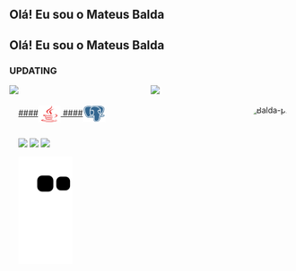 <link rel="stylesheet" type="text/css" href="style.css">

<h2>Olá! Eu sou o Mateus Balda</h2>

## Olá! Eu sou o Mateus Balda
### UPDATING

<div align="center" >
  <a href="https://github.com/matt-balda/">
  <img height="180em" align="left" src="https://github-readme-stats.vercel.app/api?username=matt-balda&show_icons=true&theme=merko&include_all_commits=true&count_private=true"/>
  <img height="180em" src="https://github-readme-stats.vercel.app/api/top-langs/?username=matt-balda&layout=compact&langs_count=7&theme=merko"/>
</div>
  
  <div style="display: inline_block"><br>
  ####<img align="center" alt="Balda-Java" height="30" width="40" src="https://raw.githubusercontent.com/devicons/devicon/master/icons/java/java-plain.svg">
  ####<img align="center" alt="Balda-sql" height="30" width="40" src="https://raw.githubusercontent.com/devicons/devicon/master/icons/postgresql/postgresql-plain.svg">
  
  <img align="right" alt="Balda-pic" height="150" style="border-radius:50px;" src="https://cdn.discordapp.com/attachments/912886783891632158/957059515633770516/picasion.com_95d75a4819b1fa80e3a7b53f1f4767cf.gif">
</div>
  
##
  
<div>
  <a href="https://www.instagram.com/https_balda_/" target="_blank"><img src="https://img.shields.io/badge/-Instagram-%23E4405F?style=for-the-badge&logo=instagram&logoColor=white" target="_blank"></a>
  <a href = "mailto:mateusbalda89@gmail.com"><img src="https://img.shields.io/badge/-Gmail-%23333?style=for-the-badge&logo=gmail&logoColor=white" target="_blank"></a>
  <a href="https://wa.me/5555999896728" target="_blank"><img src="https://img.shields.io/badge/WhatsApp-25D366?style=for-the-badge&logo=whatsapp&logoColor=white" target="_blank"></a> 
  
</div>
  
  ![Snake animation](https://github.com/matt-balda/matt-balda/blob/output/github-contribution-grid-snake.svg)
